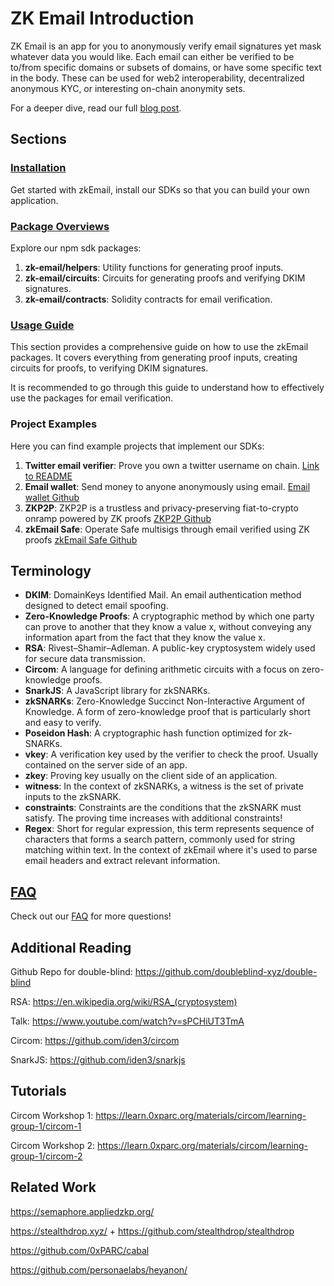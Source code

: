 # ZK Email Introduction

ZK Email is an app for you to anonymously verify email signatures yet mask whatever
data you would like. Each email can either be verified to be to/from specific domains
or subsets of domains, or have some specific text in the body. These can be used for
web2 interoperability, decentralized anonymous KYC, or interesting on-chain anonymity
sets.

For a deeper dive, read our full [blog post](https://blog.aayushg.com/posts/zkemail/).

## Sections

### [Installation](./zkEmailDocs/Installation/README.md)

Get started with zkEmail, install our SDKs so that you can build your own application.

### [Package Overviews](./zkEmailDocs/Package%20Overviews/README.md)
 Explore our npm sdk packages:
1. **zk-email/helpers**: Utility functions for generating proof inputs.
2. **zk-email/circuits**: Circuits for generating proofs and verifying DKIM signatures.
3. **zk-email/contracts**: Solidity contracts for email verification.


### [Usage Guide](./zkEmailDocs/UsageGuide/README.md)
This section provides a comprehensive guide on how to use the zkEmail packages. It covers everything from generating proof inputs, creating circuits for proofs, to verifying DKIM signatures.

It is recommended to go through this guide to understand how to effectively use the packages for email verification.




### Project Examples

Here you can find example projects that implement our SDKs:

1. **Twitter email verifier**: Prove you own a twitter username on chain. [Link to README](docs/twitterREADME.md)
2. **Email wallet**: Send money to anyone anonymously using email. [Email wallet Github](https://github.com/zkemail/email-wallet)
3. **ZKP2P**: ZKP2P is a trustless and privacy-preserving fiat-to-crypto onramp powered by ZK proofs [ZKP2P Github](https://github.com/zkp2p/zk-p2p)
4. **zkEmail Safe**: Operate Safe multisigs through email verified using ZK proofs [ zkEmail Safe Github](https://github.com/javiersuweijie/zkemail-safe)


## Terminology


- **DKIM**: DomainKeys Identified Mail. An email authentication method designed to detect email spoofing.
- **Zero-Knowledge Proofs**: A cryptographic method by which one party can prove to another that they know a value x, without conveying any information apart from the fact that they know the value x.
- **RSA**: Rivest–Shamir–Adleman. A public-key cryptosystem widely used for secure data transmission.
- **Circom**: A language for defining arithmetic circuits with a focus on zero-knowledge proofs.
- **SnarkJS**: A JavaScript library for zkSNARKs.
- **zkSNARKs**: Zero-Knowledge Succinct Non-Interactive Argument of Knowledge. A form of zero-knowledge proof that is particularly short and easy to verify.
- **Poseidon Hash**: A cryptographic hash function optimized for zk-SNARKs.
- **vkey**: A verification key used by the verifier to check the proof. Usually contained on the server side of an app.
- **zkey**: Proving key usually on the client side of an application.
- **witness**: In the context of zkSNARKs, a witness is the set of private inputs to the zkSNARK.
- **constraints**: Constraints are the conditions that the zkSNARK must satisfy. The proving time increases with additional constraints!
- **Regex**: Short for regular expression, this term represents sequence of characters that forms a search pattern, commonly used for string matching within text. In the context of zkEmail where it's used to parse email headers and extract relevant information.



## [FAQ](/README.md)
Check out our [FAQ](/README.md) for more questions!
<!-- ## Registering your email identity

If you wish to generate a ZK proof of Twitter badge, you must do these:

1. Send yourself a [password reset email](https://twitter.com/i/flow/password_reset) from Twitter in incognito.
2. In your inbox, find the email from Twitter and download headers (three dots, then download message).
3. Copy paste the entire contents of the file into the box below. We admit it is an unfortunate flow, but we are still searching for a good Twitter email that anyone can induce that cannot be injected.
4. Paste in your sending Ethereum address
5. Click "Generate Proof"

Note that it is completely client side and [open source](https://github.com/zk-email-verify/zk-email-verify/), and you are not trusting us with any private information.

## Verifying Signatures

To verify a group signature, simply paste the resulting proof on the right hand
side and click the `Verify` button. We will try to populate some signals.

## Advanced Understanding

Because you put your Ethereum address into the proof, it operates as a commitment
such that no one else can steal your proof on chain. If you in the future decide to
shift your Twitter badge to a new Ethereum address, you can do so by just generating a
proof like this again.

Because all web2 data is centralized to some extent, note that the Twitter mailserver
or database may know other identifying metadata about you just from your username.

Because we do not currently have a nullifier, email addresses can generate an infinite
number of password reset emails and thus Twitter badges corresponding to their username, meaning their credentials are safe if their Ethereum account is hijacked. This also means 'uniqueness' is hard to define,
so anonymous voting protocols in some anonymity set based on zk-email verification would not be possible.

The verification is slow due to large zkeys and proving time, things we are both working on
and starting new from-scratch implementations to fix.

There are several other theoretical issues like BCC's etc that break the claimed properties, so contact us or join [our discord](https://discord.gg/Sph38xHHNv) (has limited uses, [dm us](https://twitter.com/yush_g) for a new link) for more discussion.

### ZK Proofs

ZK proofs are essentially signatures which require knowledge of a value satisfying
a specific function in order to generate correctly (so they prove knowledge of
the value); however, they do not reveal these values to any validator (so they
are zero-knowledge). Surprisingly, ZK proofs can be constructed for _any_
computable function.

For ZK Email, the function we care about is

```
DKIM = RSA_verify(sha_hash(header | sha_hash(body)), pk)
```

A ZK proof of this statement shows that you own your public ssh key and are part
of the group, but does not reveal your public ssh key beyond that. The pk is on
the DNS record of the mail sending website.

In addition, for any fixed function, we can actually devise a scheme that
produces a very short proof: it is the same size irrespective of the
size/complexity of the function. Verification time is also constant; this
requires a precomputed short "verification key" which cryptographically encodes
the particular function. These **succinct** proofs are called zkSNARKs (Succinct
Non-interactive ARguments of Knowledge). zkSNARKs can be verified very quickly,
but signing (proving) a message still requires time proportional to the size of
the function.

### ZK Proof Construction

ZK proof protocols are generally specified as "arithmetic circuits" which
enforce particular constraints on the inputs. These circuits allow you to
constrain that two hidden "signals" add or multiply to another; signals can
correspond to provided inputs or can be computed intermediates. -->

## Additional Reading

Github Repo for double-blind: https://github.com/doubleblind-xyz/double-blind

RSA: https://en.wikipedia.org/wiki/RSA_(cryptosystem)

Talk: https://www.youtube.com/watch?v=sPCHiUT3TmA

Circom: https://github.com/iden3/circom

SnarkJS: https://github.com/iden3/snarkjs

## Tutorials
Circom Workshop 1: https://learn.0xparc.org/materials/circom/learning-group-1/circom-1

Circom Workshop 2: 
https://learn.0xparc.org/materials/circom/learning-group-1/circom-2

## Related Work

https://semaphore.appliedzkp.org/

https://stealthdrop.xyz/ + https://github.com/stealthdrop/stealthdrop

https://github.com/0xPARC/cabal

https://github.com/personaelabs/heyanon/
